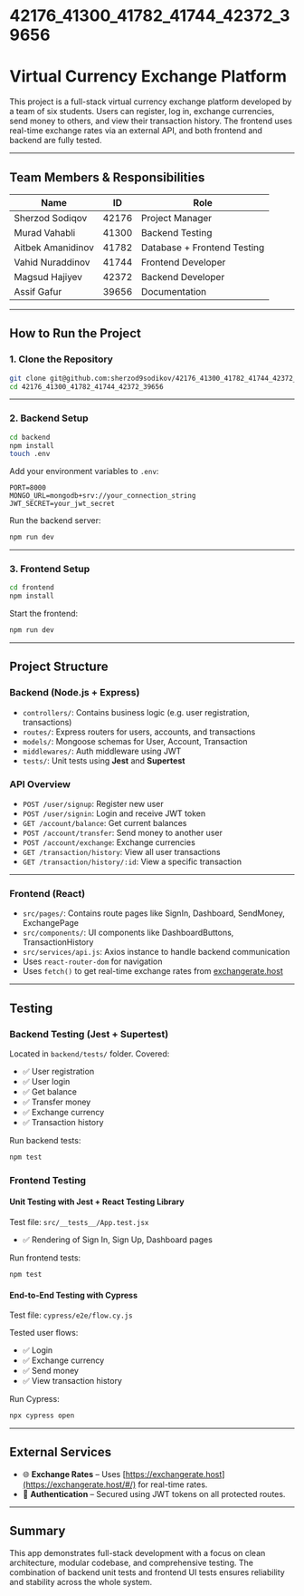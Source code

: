 # 42176_41300_41782_41744_42372_39656


# Virtual Currency Exchange Platform

This project is a full-stack virtual currency exchange platform developed by a team of six students. Users can register, log in, exchange currencies, send money to others, and view their transaction history. The frontend uses real-time exchange rates via an external API, and both frontend and backend are fully tested.

---

## Team Members & Responsibilities

| Name              | ID    | Role                        |
| ----------------- | ----- | --------------------------- |
| Sherzod Sodiqov   | 42176 | Project Manager             |
| Murad Vahabli     | 41300 | Backend Testing             |
| Aitbek Amanidinov | 41782 | Database + Frontend Testing |
| Vahid Nuraddinov  | 41744 | Frontend Developer          |
| Magsud Hajiyev    | 42372 | Backend Developer           |
| Assif Gafur       | 39656 | Documentation               |

---

## How to Run the Project

### 1. Clone the Repository

```bash
git clone git@github.com:sherzod9sodikov/42176_41300_41782_41744_42372_39656.git
cd 42176_41300_41782_41744_42372_39656
```

---

### 2. Backend Setup

```bash
cd backend
npm install
touch .env
```

Add your environment variables to `.env`:

```env
PORT=8000
MONGO_URL=mongodb+srv://your_connection_string
JWT_SECRET=your_jwt_secret
```

Run the backend server:

```bash
npm run dev
```

---

### 3. Frontend Setup

```bash
cd frontend
npm install
```

Start the frontend:

```bash
npm run dev
```

---

## Project Structure

### Backend (Node.js + Express)

* `controllers/`: Contains business logic (e.g. user registration, transactions)
* `routes/`: Express routers for users, accounts, and transactions
* `models/`: Mongoose schemas for User, Account, Transaction
* `middlewares/`: Auth middleware using JWT
* `tests/`: Unit tests using **Jest** and **Supertest**

### API Overview

* `POST /user/signup`: Register new user
* `POST /user/signin`: Login and receive JWT token
* `GET /account/balance`: Get current balances
* `POST /account/transfer`: Send money to another user
* `POST /account/exchange`: Exchange currencies
* `GET /transaction/history`: View all user transactions
* `GET /transaction/history/:id`: View a specific transaction

---

### Frontend (React)

* `src/pages/`: Contains route pages like SignIn, Dashboard, SendMoney, ExchangePage
* `src/components/`: UI components like DashboardButtons, TransactionHistory
* `src/services/api.js`: Axios instance to handle backend communication
* Uses `react-router-dom` for navigation
* Uses `fetch()` to get real-time exchange rates from [exchangerate.host](https://exchangerate.host/)

---

## Testing

### Backend Testing (Jest + Supertest)

Located in `backend/tests/` folder. Covered:

* ✅ User registration
* ✅ User login
* ✅ Get balance
* ✅ Transfer money
* ✅ Exchange currency
* ✅ Transaction history

Run backend tests:

```bash
npm test
```

### Frontend Testing

#### Unit Testing with Jest + React Testing Library

Test file: `src/__tests__/App.test.jsx`

* ✅ Rendering of Sign In, Sign Up, Dashboard pages

Run frontend tests:

```bash
npm test
```

#### End-to-End Testing with Cypress

Test file: `cypress/e2e/flow.cy.js`

Tested user flows:

* ✅ Login
* ✅ Exchange currency
* ✅ Send money
* ✅ View transaction history

Run Cypress:

```bash
npx cypress open
```

---

## External Services

* 🌐 **Exchange Rates** – Uses [https://exchangerate.host](https://exchangerate.host/#/) for real-time rates.
* 🔐 **Authentication** – Secured using JWT tokens on all protected routes.

---

## Summary

This app demonstrates full-stack development with a focus on clean architecture, modular codebase, and comprehensive testing. The combination of backend unit tests and frontend UI tests ensures reliability and stability across the whole system.


